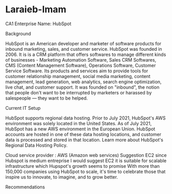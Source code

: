 # Laraieb-Imam
CA1
Enterprise Name: HubSpot

Background


HubSpot is an American developer and marketer of software products for inbound marketing, sales, and customer service. HubSpot was founded in 2006. It is is a CRM platform that offers softwares to manage different kinds of businesses - Marketing Automation Software, Sales CRM Softwares, CMS (Content Management Software), Operations Software, Customer Service Software. Its products and services aim to provide tools for customer relationship management, social media marketing, content management, lead generation, web analytics, search engine optimization, live chat, and customer support.
It was founded on "inbound", the notion that people don't want to be interrupted by marketers or harassed by salespeople — they want to be helped.

Current IT Setup

HubSpot supports regional data hosting. Prior to July 2021, HubSpot's AWS environment was solely located in the United States. As of July 2021, HubSpot has a new AWS environment in the European Union. HubSpot accounts are hosted in one of these data hosting locations, and customer data is processed and stored in that location. Learn more about  HubSpot's Regional Data Hosting Policy.


Cloud service provider : AWS (Amazon web services)
Suggestion EC2 since Hubspot is medium entreprise I would suggest EC2 it is suitable for scalable infrastructure which Hupspot's growth seems to promise
With more than 150,000 companies using HubSpot to scale, it's time to celebrate those that inspire us to innovate, to imagine, and to grow better.

Recommendations